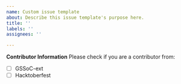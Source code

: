 ```yaml
---
name: Custom issue template
about: Describe this issue template's purpose here.
title: ''
labels: ''
assignees: ''

---
```


**Contributor Information**
Please check if you are a contributor from:
- [ ] GSSoC-ext
- [ ] Hacktoberfest
